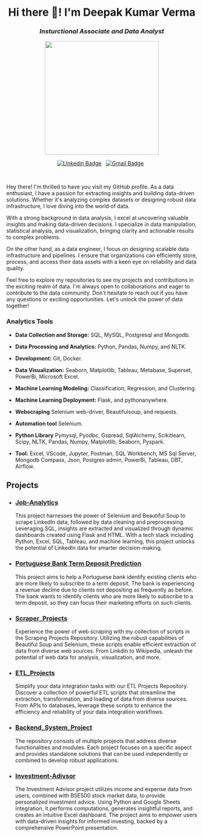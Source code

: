 <h1 align="center">Hi there 👋! I'm Deepak Kumar Verma</h1>

<h3 align="center"><i>Insturctional Associate and Data Analyst</i></h3>
<div align="center">
  <img height="300" src="https://digitalnext.co.uk/wp-content/uploads/2020/10/bi-dashboard.gif"  />
</div>
<div align="center">

[![Linkedin Badge](https://img.shields.io/badge/LinkedIn-0077B5?style=flat&logo=linkedin&logoColor=white)](https://www.linkedin.com/in/deepakkumarverma484/)&nbsp;&nbsp;
[![Gmail Badge](https://img.shields.io/badge/Gmail-D14836?style=flat&logo=gmail&logoColor=white&link=mailto:deepakkumarverma484@gmail.com)](mailto:deepakkumarverma484@gmail.com)&nbsp;&nbsp;

</div>

<br>

Hey there! I'm thrilled to have you visit my GitHub profile. As a data enthusiast, I have a passion for extracting insights and building data-driven solutions. Whether it's analyzing complex datasets or designing robust data infrastructure, I love diving into the world of data.

With a strong background in data analysis, I excel at uncovering valuable insights and making data-driven decisions. I specialize in data manipulation, statistical analysis, and visualization, bringing clarity and actionable results to complex problems.

On the other hand, as a data engineer, I focus on designing scalable data infrastructure and pipelines. I ensure that organizations can efficiently store, process, and access their data assets with a keen eye on reliability and data quality.

Feel free to explore my repositories to see my projects and contributions in the exciting realm of data. I'm always open to collaborations and eager to contribute to the data community. Don't hesitate to reach out if you have any questions or exciting opportunities. Let's unlock the power of data together!

### Analytics Tools

* **Data Collection and Storage:** SQL, MySQL, Postgresql and Mongodb.

* **Data Processing and Analytics:** Python, Pandas, Numpy, and NLTK.

* **Development:** Git, Docker.

* **Data Visualization:** Seaborn, Matplotlib, Tableau, Metabase, Superset, PowerBi, Microsoft Excel.

* **Machine Learning Modeling:** Classification, Regression, and Clustering.

* **Machine Learning Deployment:** Flask, and pythonanywhere.

* **Webscraping** Selenium web-driver, Beautifulsoup, and requests.

* **Automation tool** Selenium.

* **Python Library** Pymysql, Pyodbc, Gspread, SqlAlchemy, Scikitlearn, Scipy, NLTK, Pandas, Numpy, Matplotlib, Seaborn, Pyspark.

* **Tool:** Excel, VScode, Jupyter, Postman, SQL Workbench, MS Sql Server, Mongodb Compass, Json, Postgres admin, PowerBi, Tableau, DBT, Airflow. 

## Projects

  
* ### [Job-Analytics](https://github.com/deepakver484/Job-Analytics2)

    This project harnesses the power of Selenium and Beautiful Soup to scrape LinkedIn data, followed by data cleaning and preprocessing. Leveraging SQL, insights are extracted and visualized through dynamic dashboards created using Flask and HTML. With a tech stack including Python, Excel, SQL, Tableau, and machine learning, this project unlocks the potential of LinkedIn data for smarter decision-making.
    
  
* ### [Portuguese Bank Term Deposit Prediction](https://github.com/deepakver484/Project-Digverve)

    This project aims to help a Portuguese bank identify existing clients who are more likely to subscribe to a term deposit. The bank is experiencing a revenue decline due to clients not depositing as frequently as before. The bank wants to identify clients who are more likely to subscribe to a term deposit, so they can focus their marketing efforts on such clients.
    

* ### [Scraper_Projects](https://github.com/deepakver484/scraper_projects)

   Experience the power of web scraping with my collection of scripts in the Scraping Projects Repository. Utilizing the robust capabilities of Beautiful Soup and Selenium, these scripts enable efficient extraction of data from diverse web sources. From Linkdin to Wikipedia, unleash the potential of web data for analysis, visualization, and more.
    

* ### [ETL_Projects](https://github.com/deepakver484/ETL_Projects)

    Simplify your data integration tasks with our ETL Projects Repository. Discover a collection of powerful ETL scripts that streamline the extraction, transformation, and loading of data from diverse sources. From APIs to databases, leverage these scripts to enhance the efficiency and reliability of your data integration workflows.
    
* ### [Backend_System_Project](https://github.com/deepakver484/Backend_System_Project)

  The repository consists of multiple projects that address diverse functionalities and modules. Each project focuses on a specific aspect and provides standalone solutions that can be used independently or combined to develop robust applications.


* ### [Investment-Adivsor](https://github.com/deepakver484/Investment-Advisor)

    The Investment Advisor project utilizes income and expense data from users, combined with BSE500 stock market data, to provide personalized investment advice. Using Python and Google Sheets integration, it performs computations, generates insightful reports, and creates an intuitive Excel dashboard. The project aims to empower users with data-driven insights for informed investing, backed by a comprehensive PowerPoint presentation.
